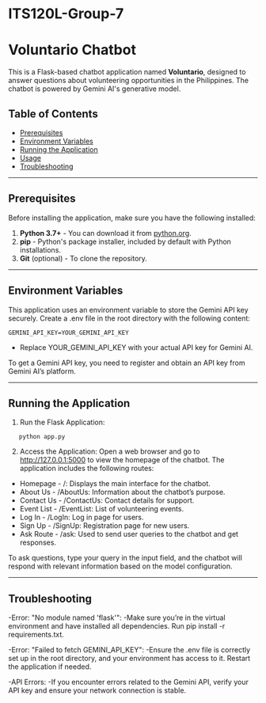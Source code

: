 # ITS120L-Group-7
# Voluntario Chatbot

This is a Flask-based chatbot application named **Voluntario**, designed to answer questions about volunteering opportunities in the Philippines. The chatbot is powered by Gemini AI's generative model.

## Table of Contents
- [Prerequisites](#prerequisites)
- [Environment Variables](#environment-variables)
- [Running the Application](#running-the-application)
- [Usage](#usage)
- [Troubleshooting](#troubleshooting)

---

## Prerequisites

Before installing the application, make sure you have the following installed:

1. **Python 3.7+** - You can download it from [python.org](https://www.python.org/downloads/).
2. **pip** - Python's package installer, included by default with Python installations.
3. **Git** (optional) - To clone the repository.

---


## Environment Variables
This application uses an environment variable to store the Gemini API key securely. Create a .env file in the root directory with the following content:
```
GEMINI_API_KEY=YOUR_GEMINI_API_KEY
```
- Replace YOUR_GEMINI_API_KEY with your actual API key for Gemini AI.

To get a Gemini API key, you need to register and obtain an API key from Gemini AI’s platform.

---

## Running the Application
1. Run the Flask Application:
```
   python app.py
```
2. Access the Application: Open a web browser and go to http://127.0.0.1:5000 to view the homepage of the chatbot.
The application includes the following routes:

- Homepage - /: Displays the main interface for the chatbot.
- About Us - /AboutUs: Information about the chatbot’s purpose.
- Contact Us - /ContactUs: Contact details for support.
- Event List - /EventList: List of volunteering events.
- Log In - /LogIn: Log in page for users.
- Sign Up - /SignUp: Registration page for new users.
- Ask Route - /ask: Used to send user queries to the chatbot and get responses.

To ask questions, type your query in the input field, and the chatbot will respond with relevant information based on the model configuration.

---

## Troubleshooting
-Error: "No module named 'flask'":
      -Make sure you’re in the virtual environment and have installed all dependencies. Run pip install -r requirements.txt.
  
-Error: "Failed to fetch GEMINI_API_KEY":
      -Ensure the .env file is correctly set up in the root directory, and your environment has access to it. Restart the application if needed.
  
-API Errors:
      -If you encounter errors related to the Gemini API, verify your API key and ensure your network connection is stable.
